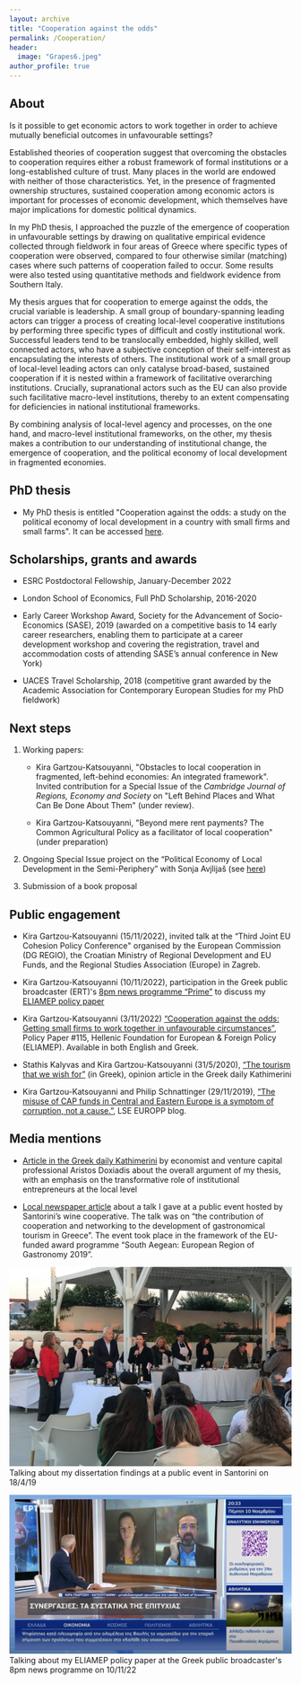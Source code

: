 ```yaml
---
layout: archive
title: "Cooperation against the odds"
permalink: /Cooperation/
header: 
  image: "Grapes6.jpeg"
author_profile: true
---
```

## About

Is it possible to get economic actors to work together in order to achieve mutually beneficial outcomes in unfavourable settings? 

Established theories of cooperation suggest that overcoming the obstacles to cooperation requires either a robust framework of formal institutions or a long-established culture of trust. Many places in the world are endowed with neither of those characteristics. Yet, in the presence of fragmented ownership structures, sustained cooperation among economic actors is important for processes of economic development, which themselves have major implications for domestic political dynamics.

In my PhD thesis, I approached the puzzle of the emergence of cooperation in unfavourable settings by drawing on qualitative empirical evidence collected through fieldwork in four areas of Greece where specific types of cooperation were observed, compared to four otherwise similar (matching) cases where such patterns of cooperation failed to occur. Some results were also tested using quantitative methods and fieldwork evidence from Southern Italy.  

My thesis argues that for cooperation to emerge against the odds, the crucial variable is leadership. A small group of boundary-spanning leading actors can trigger a process of creating local-level cooperative institutions by performing three specific types of difficult and costly institutional work. Successful leaders tend to be translocally embedded, highly skilled, well connected actors, who have a subjective conception of their self-interest as encapsulating the interests of others. The institutional work of a small group of local-level leading actors can only catalyse broad-based, sustained cooperation if it is nested within a framework of facilitative overarching institutions. Crucially, supranational actors such as the EU can also provide such facilitative macro-level institutions, thereby to an extent compensating for deficiencies in national institutional frameworks.

By combining analysis of local-level agency and processes, on the one hand, and macro-level institutional frameworks, on the other, my thesis makes a contribution to our understanding of institutional change, the emergence of cooperation, and the political economy of local development in fragmented economies.

## PhD thesis

* My PhD thesis is entitled "Cooperation against the odds: a study on the political economy of local development in a country with small firms and small farms". It can be accessed [here](http://etheses.lse.ac.uk/4307/).

## Scholarships, grants and awards

* ESRC Postdoctoral Fellowship, January-December 2022

* London School of Economics, Full PhD Scholarship, 2016-2020

* Early Career Workshop Award, Society for the Advancement of Socio-Economics (SASE), 2019 (awarded on a competitive basis to 14 early career researchers, enabling them to participate at a career development workshop and covering the registration, travel and accommodation costs of attending SASE’s annual conference in New York)

* UACES Travel Scholarship, 2018 (competitive grant awarded by the Academic Association for Contemporary European Studies for my PhD fieldwork)

## Next steps

1. Working papers:
    
    * Kira Gartzou-Katsouyanni, "Obstacles to local cooperation in fragmented, left-behind economies: An integrated framework". Invited contribution for a Special Issue of the *Cambridge Journal of Regions, Economy and Society* on "Left Behind Places and What Can Be Done About Them" (under review).
    
    * Kira Gartzou-Katsouyanni, "Beyond mere rent payments? The Common Agricultural Policy as a facilitator of local cooperation" (under preparation)

2. Ongoing Special Issue project on the “Political Economy of Local Development in the Semi-Periphery” with Sonja Avjlijaš (see [here](/PELED))

3. Submission of a book proposal

## Public engagement

* Kira Gartzou-Katsouyanni (15/11/2022), invited talk at the “Third Joint EU Cohesion Policy Conference" organised by the European Commission (DG REGIO), the Croatian Ministry of Regional Development and EU Funds, and the Regional Studies Association (Europe) in Zagreb.

* Kira Gartzou-Katsouyanni (10/11/2022), participation in the Greek public broadcaster (ERT)'s [8pm news programme “Prime”](https://drive.google.com/file/d/1mnO7Z4LoV3NeVGoBj5rwQkbyAxhhnDOA/view?usp=sharing) to discuss my [ELIAMEP policy paper](https://www.eliamep.gr/en/publication/%ce%b7-%cf%83%cf%85%ce%bd%ce%b5%cf%81%ce%b3%ce%b1%cf%83%ce%af%ce%b1-%cf%83%ce%b5-%ce%b1%ce%bd%cf%84%ce%af%ce%be%ce%bf%ce%b5%cf%82-%cf%83%cf%85%ce%bd%ce%b8%ce%ae%ce%ba%ce%b5%cf%82-%cf%80%cf%8e%cf%82/)

* Kira Gartzou-Katsouyanni (3/11/2022) [“Cooperation against the odds: Getting small firms to work together in unfavourable circumstances”](https://www.eliamep.gr/en/publication/%ce%b7-%cf%83%cf%85%ce%bd%ce%b5%cf%81%ce%b3%ce%b1%cf%83%ce%af%ce%b1-%cf%83%ce%b5-%ce%b1%ce%bd%cf%84%ce%af%ce%be%ce%bf%ce%b5%cf%82-%cf%83%cf%85%ce%bd%ce%b8%ce%ae%ce%ba%ce%b5%cf%82-%cf%80%cf%8e%cf%82/), Policy Paper #115, Hellenic Foundation for European & Foreign Policy (ELIAMEP). Available in both English and Greek.

* Stathis Kalyvas and Kira Gartzou-Katsouyanni (31/5/2020), [“The tourism that we wish for”](https://www.kathimerini.gr/opinion/1080743/o-toyrismos-poy-epithymoyme/) (in Greek), opinion article in the Greek daily Kathimerini

* Kira Gartzou-Katsouyanni and Philip Schnattinger (29/11/2019), [“The misuse of CAP funds in Central and Eastern Europe is a symptom of corruption, not a cause.”](https://blogs.lse.ac.uk/europpblog/2019/11/29/the-misuse-of-cap-funds-in-central-and-eastern-europe-is-a-symptom-of-corruption-not-a-cause/), LSE EUROPP blog.

## Media mentions

* [Article in the Greek daily Kathimerini](https://www.kathimerini.gr/opinion/561651055/i-synergasia-se-antixoes-synthikes/) by economist and venture capital professional Aristos Doxiadis about the overall argument of my thesis, with an emphasis on the transformative role of institutional entrepreneurs at the local level 

* [Local newspaper article](https://cyclades24.gr/2019/04/santorini-aegean-mamas-know-best-aegean-gardeners/) about a talk I gave at a public event hosted by Santorini’s wine cooperative. The talk was on “the contribution of cooperation and networking to the development of gastronomical tourism in Greece”. The event took place in the framework of the EU-funded award programme “South Aegean: European Region of Gastronomy 2019”.

![](/images/Santo.jpeg)
Talking about my dissertation findings at a public event in Santorini on 18/4/19

[![](/images/ERT.jpeg)](https://drive.google.com/file/d/1mnO7Z4LoV3NeVGoBj5rwQkbyAxhhnDOA/view?usp=sharing)
Talking about my ELIAMEP policy paper at the Greek public broadcaster's 8pm news programme on 10/11/22



 